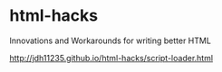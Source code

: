 # html-hacks
Innovations and Workarounds for writing better HTML

http://jdh11235.github.io/html-hacks/script-loader.html
